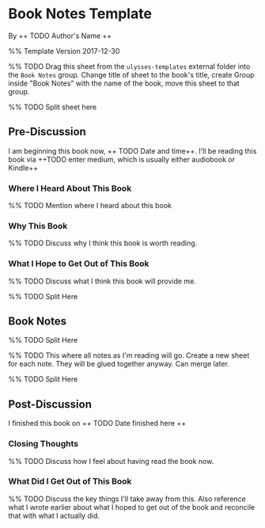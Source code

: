 # Book Notes Template
By ++ TODO Author's Name ++

%% Template Version 2017-12-30

%% TODO Drag this sheet from the `ulysses-templates` external folder into the `Book Notes` group. Change title of sheet to the book's title, create Group inside "Book Notes" with the name of the book, move this sheet to that group.

%% TODO Split sheet here

## Pre-Discussion
I am beginning this book now, ++ TODO Date and time++. I'll be reading this book via ++TODO enter medium, which is usually either audiobook or Kindle++

### Where I Heard About This Book
%% TODO Mention where I heard about this book

### Why This Book
%% TODO Discuss why I think this book is worth reading.

### What I Hope to Get Out of This Book
%% TODO Discuss what I think this book will provide me.

%% TODO Split Here
## Book Notes
%% TODO Split Here

%% TODO This where all notes as I'm reading will go. Create a new sheet for each note. They will be glued together anyway. Can merge later.

%% TODO Split Here

## Post-Discussion
I finished this book on ++ TODO Date finished here ++

### Closing Thoughts
%% TODO Discuss how I feel about having read the book now.

### What Did I Get Out of This Book
%% TODO Discuss the key things I'll take away from this. Also reference what I wrote earlier about what I hoped to get out of the book and reconcile that with what I actually did.